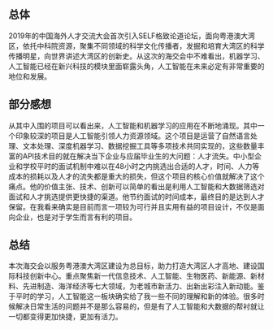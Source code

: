 ## 总体
2019年的中国海外人才交流大会首次引入SELF格致论道论坛，面向粤港澳大湾区，依托中科院资源，聚集不同领域的科学文化传播者，发掘和培育大湾区的科学传播明星，向世界讲述大湾区的创新史。从这次的海交会中不难看出，机器学习、人工智能已经在新兴科技的模块里面崭露头角，人工智能在未来必定有非常重要的地位和发展。
## 部分感想
从其中入围的项目可以看出来，人工智能和机器学习的应用在不断地涌现。其中一个印象较深的项目是人工智能引领人力资源领域。这个项目是运营了自然语言处理、文本处理、深度机器学习、数据挖掘工具等多项技术共同实现的，这些数量丰富的API技术目的就在解决当下企业与应届毕业生的大问题：人才流失。中小型企业和学校平时的面试机制中难以在48小时之内挑选出合适的人才，时间、人力等成本的损耗以及人才的流失都是重大的损失，但这个项目的核心价值就解决了这个痛点。他的价值主张、技术、创新可以简单的看出是利用人工智能和大数据筛选对面试和人才挑选提供更快捷的渠道。他节约面试的时间成本，最终目的是达到人才保留。在我看来确实是目前而言一项较为可行并且实用有益的项目设计，不仅是面向企业，也是对于学生而言有利的项目。
## 总结
本次海交会以服务粤港澳大湾区建设为总目标，助力打造大湾区人才高地、建设国际科技创新中心。重点聚焦新一代信息技术、人工智能、生物医药、新能源、新材料、先进制造、海洋经济等七大领域，为老城市新活力、出新出彩注入新动能。鉴于平时的学习，人工智能这一板块确实给了我一些不同的理解和新的体验。很多时候解决日常生活的问题并不是那么容易的，但是有了人工智能和大数据的帮衬就让一切都变得更加快捷，更加有活力。
